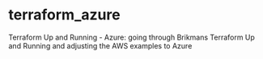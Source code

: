 # terraform_azure
Terraform Up and Running - Azure: going through Brikmans Terraform Up and Running and adjusting the AWS examples to Azure
